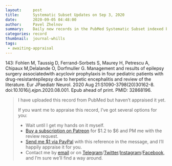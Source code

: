 ```yaml
---
layout:     post
title:      Systematic Subset Updates on Sep 3, 2020
date:       2020-09-05 04:48:00
author:     Pavel Zhelnov
summary:    Daily new records in the PubMed Systematic Subset indexed by Sep 3, 2020.
categories: record
thumbnail:  journal-whills
tags:
 - awaiting-appraisal
---
```

143: Fohlen M, Taussig D, Ferrand-Sorbets S, Maurey H, Petrescu A, Chipaux M,Delalande O, Dorfmuller G. Management and results of epilepsy surgery associatedwith acyclovir prophylaxis in four pediatric patients with drug-resistantepilepsy due to herpetic encephalitis and review of the literature. Eur JPaediatr Neurol. 2020 Aug 21:S1090-3798(20)30162-8. doi:10.1016/j.ejpn.2020.08.001. Epub ahead of print. PMID: 32868196.
> I have uploaded this record from PubMed but haven’t appraised it yet.
>
> If you want me to appraise this record, I’ve got several options for you:
> * Wait until I get my hands on it myself.
> * [Buy a subscription on Patreon](https://patreon.com/zheln) for $1.2 to $6 and PM me with the review request.
> * [Send me $1 via PayPal](https://paypal.me/pjelnov) with this reference in the message, and I’ll happily appraise it for you.
> * Contact me by [email](mailto:pavel@zheln.com) or on [Telegram](https://t.me/drzhelnov)/[Twitter](https://twitter.com/drzhelnov)/[Instagram](https://instagram.com/igzheln)/[Facebook](https://facebook.com/drzhelnov), and I’m sure we’ll find a way around.
